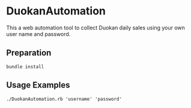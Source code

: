 # DuokanAutomation
This a web automation tool to collect Duokan daily sales using your own user name and password.

## Preparation
    bundle install

## Usage Examples
    ./DuokanAutomation.rb 'username' 'password'
    
